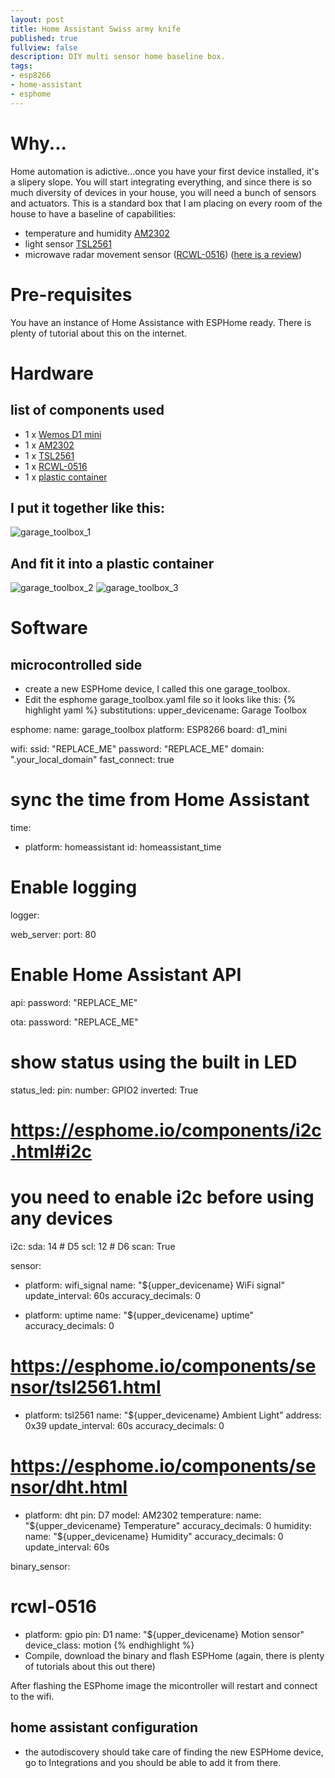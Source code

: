```yaml
---
layout: post
title: Home Assistant Swiss army knife
published: true
fullview: false
description: DIY multi sensor home baseline box.
tags:
- esp8266
- home-assistant
- esphome
---
```

# Why...
Home automation is adictive...once you have your first device installed, it's a slipery slope. You will start integrating everything, and since there is so much diversity of devices in your house, you will need a bunch of sensors and actuators.
This is a standard box that I am placing on every room of the house to have a baseline of capabilities:
- temperature and humidity [AM2302]
- light sensor [TSL2561]
- microwave radar movement sensor ([RCWL-0516]) ([here is a review])

# Pre-requisites
You have an instance of Home Assistance with ESPHome ready. There is plenty of tutorial about this on the internet.

# Hardware
## list of components used
- 1 x [Wemos D1 mini]
- 1 x [AM2302]
- 1 x [TSL2561]
- 1 x [RCWL-0516]
- 1 x [plastic container]

## I put it together like this:
![garage_toolbox_1](/assets/media/garage_toolbox_1.jpg)

## And fit it into a plastic container
![garage_toolbox_2](/assets/media/garage_toolbox_2.jpg)
![garage_toolbox_3](/assets/media/garage_toolbox_3.jpg)

# Software
## microcontrolled side
- create a new ESPHome device, I called this one garage_toolbox.
- Edit the esphome garage_toolbox.yaml file so it looks like this:
{% highlight yaml %}
substitutions:
  upper_devicename: Garage Toolbox

esphome:
  name: garage_toolbox
  platform: ESP8266
  board: d1_mini

wifi:
  ssid: "REPLACE_ME"
  password: "REPLACE_ME"
  domain: ".your_local_domain"
  fast_connect: true

# sync the time from Home Assistant  
time:
  - platform: homeassistant
    id: homeassistant_time

# Enable logging
logger:

web_server:
  port: 80

# Enable Home Assistant API
api:
  password: "REPLACE_ME"

ota:
  password: "REPLACE_ME"

# show status using the built in LED
status_led:
  pin:
    number: GPIO2
    inverted: True

# https://esphome.io/components/i2c.html#i2c
# you need to enable i2c before using any devices
i2c:
  sda: 14 # D5
  scl: 12 # D6
  scan: True

sensor:
  - platform: wifi_signal
    name: "${upper_devicename} WiFi signal"
    update_interval: 60s
    accuracy_decimals: 0

  - platform: uptime
    name: "${upper_devicename} uptime"
    accuracy_decimals: 0
    
  # https://esphome.io/components/sensor/tsl2561.html
  - platform: tsl2561
    name: "${upper_devicename} Ambient Light"
    address: 0x39
    update_interval: 60s
    accuracy_decimals: 0
  
  # https://esphome.io/components/sensor/dht.html
  - platform: dht
    pin: D7
    model: AM2302
    temperature:
      name: "${upper_devicename} Temperature"
      accuracy_decimals: 0
    humidity:
      name: "${upper_devicename} Humidity"
      accuracy_decimals: 0
    update_interval: 60s
    
binary_sensor:
  # rcwl-0516
  - platform: gpio
    pin: D1
    name: "${upper_devicename} Motion sensor"
    device_class: motion
{% endhighlight %}
- Compile, download the binary and flash ESPHome (again, there is plenty of tutorials about this out there)

After flashing the ESPhome image the micontroller will restart and connect to the wifi.

## home assistant configuration
- the autodiscovery should take care of finding the new ESPHome device, go to Integrations and you should be able to add it from there.

[Wemos D1 mini]: https://www.aliexpress.com/item/32845061455.html
[RCWL-0516]: https://www.aliexpress.com/item/RCWL-0516-microwave-radar-sensor-module-Human-body-induction-switch-module-Intelligent-sensor/32704946341.html
[TSL2561]: https://www.ebay.com/itm/TSL2561-Luminosity-Sensor-Breakout-infrared-Light-Sensor-Integrating-Sensor/264220584042
[AM2302]: https://www.aliexpress.com/item/5PCS-10PCS-lot-DHT22-AM2302-digital-temperature-and-humidity-sensor-Temperature-and-humidity-module-replace-SHT11/32896608843.html
[here is a review]: https://www.youtube.com/watch?v=IJoPkKlxFXA
[plastic container]: https://www.target.com/p/rectangular-plastic-food-storage-container-made-by-design-153/-/A-53678064
